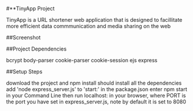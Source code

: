 #**TinyApp Project

TinyApp is a URL shortener web application that is designed to facillitate more efficient data commmunication and media sharing on the web

##Screenshot



##Project Dependencies

bcrypt
body-parser
cookie-parser
cookie-session
ejs
express

##Setup Steps

download the project and npm install should install all the dependencies
add 'node express_server.js' to 'start:' in the package.json
enter npm start in your Command Line
then run localhost: in your browser, where PORT is the port you have set in express_server.js, note by default it is set to 8080
